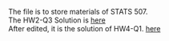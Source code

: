 The file is to store materials of STATS 507.   
The HW2-Q3 Solution is [here](./HW2-Q3-KunhengLi.py)   
After edited, it is the solution of HW4-Q1. [here](./HW4-Q1-KunhengLi.py)
